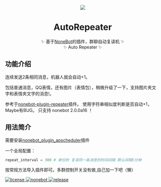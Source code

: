 
<p align="center">
  <a><img src="http://tva1.sinaimg.cn/large/006APoFYly1fzdi7y0v9wg306o06ot8t.gif"></a>
</p>
<div align="center">

  # AutoRepeater
  ✨ 基于[NoneBot](https://github.com/nonebot/nonebot2)的插件，群聊自动复读机 ✨
  </br>
  ✨ Auto Repeater ✨
</div>

## 功能介绍

连续发送2条相同消息，机器人就会自动+1。

包括普通消息，QQ表情，还有图片（表情包），稍微升级了一下，支持图片夹文字和表情夹文字的消息!。

参考于[nonebot-plugin-repeater](https://github.com/ninthseason/nonebot-plugin-repeater)插件。
使用字符串相似度判断是否自动+1，Maybe有BUG。
只支持 nonebot 2.0.0a16 ！

## 用法简介

需要安装[nonebot_plugin_apscheduler](https://github.com/nonebot/plugin-apscheduler)插件

一个全局配置：

```python
repeat_interval = 300 # 单位秒 复读同一条消息的时间间隔 默认间隔5分钟
```

按常规方法导入插件即可。多群控制开关没有做,自己加一下吧（懒）

<a href="https://github.com/Utmost-Happiness-Planet/uhpstatus/blob/main/LICENSE">
    <img src="https://img.shields.io/badge/license-GPL%20v3.0-orange" alt="license">
  </a>
  
  <a href="https://github.com/nonebot/nonebot2">
    <img src="https://img.shields.io/badge/nonebot-v2-red" alt="nonebot">
  </a> 
  
  <a href="">
    <img src="https://img.shields.io/badge/release-v1.0-blueviolet" alt="release">
</a>
